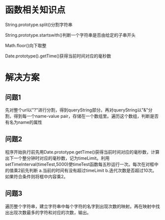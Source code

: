 # 函数相关知识点

String.prototype.split()分割字符串

String.prototype.startswith()判断一个字符串是否由给定的子串开头

Math.floor()向下取整

Date.prototype().getTime()获得当前时间对应的毫秒数



# 解决方案

## 问题1

先对整个url以"?"进行分割，得到queryString部分。再对queryString以"&"分割，得到每一个name-value pair，存储在一个数组里。遍历这个数组，判断是否有名为name的属性

## 问题2

程序开始执行前先用Date.prototype.getTime()获得当前时间对应的毫秒数，计算出下一个整分钟时对应的毫秒数，记为timeLimit。利用setTimeInterval(timeTest,5000)使timeTest函数每五秒运行一次。每次在对框中的值乘2前先判断 a.当前的时间有没有超过timeLimit b.迭代次数是否超过10次。如果符合条件则将框中内容乘2。

## 问题3

遍历整个字符串，建立字符串中每个字符的名字到出现次数的映射。再在映射中找出出现次数最多的字符和对应的次数，输出。